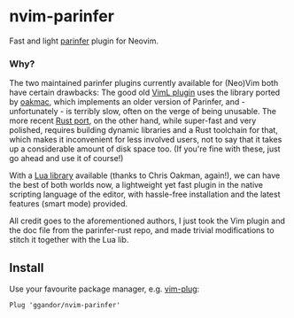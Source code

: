 # nvim-parinfer

Fast and light [parinfer](https://shaunlebron.github.io/parinfer/) plugin for
Neovim.

### Why?

The two maintained parinfer plugins currently available for (Neo)Vim both have
certain drawbacks: The good old [VimL
plugin](https://github.com/bhurlow/vim-parinfer) uses the library ported by
[oakmac](https://github.com/oakmac/), which implements an older version of
Parinfer, and - unfortunately - is terribly slow, often on the verge of being
unusable. The more recent [Rust
port](https://github.com/eraserhd/parinfer-rust), on the other hand, while
super-fast and very polished, requires building dynamic libraries and a Rust
toolchain for that, which makes it inconvenient for less involved users, not to
say that it takes up a considerable amount of disk space too. (If you're fine
with these, just go ahead and use it of course!)

With a [Lua library](https://github.com/oakmac/parinfer-lua) available (thanks
to Chris Oakman, again!), we can have the best of both worlds now, a lightweight
yet fast plugin in the native scripting language of the editor, with hassle-free
installation and the latest features (smart mode) provided.

All credit goes to the aforementioned authors, I just took the Vim plugin and
the doc file from the parinfer-rust repo, and made trivial modifications to
stitch it together with the Lua lib. 

## Install

Use your favourite package manager, e.g.
[vim-plug](https://github.com/junegunn/vim-plug):

```
Plug 'ggandor/nvim-parinfer'
```

